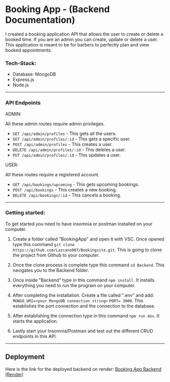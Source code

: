 # Booking App - (Backend Documentation)
I created a booking application API that allows the user to create or delete a booked time. If you are an admin you can create, update or delete a user. This application is meant to be for barbers to perfectly plan and view booked appointments.

### Tech-Stack:
- Database: MongoDB
- Express.js 
- Node.js

---
### API Endpoints
ADMIN:

All these admin routes require admin privileges.

- `GET /api/admin/profiles` - This gets all the users.
- `GET /api/admin/profiles/:id` - This gets a specific user.
- `POST /api/admin/profiles` - This creates a user.
- `DELETE /api/admin/profiles/:id` - This deletes a user.
- `PUT /api/admin/profiles/:id` - This updates a user.

USER:

All these routes require a registered account.

- `GET /api/bookings/upcoming` - This gets upcoming bookings.
- `POST /api/bookings` - This creates a new booking.
- `DELETE /api/bookings/:id` - This cancels a booking.

---
### Getting started:
To get started you need to have insomnia or postman installed on your computer.
1) Create a folder called "BookingApp" and open it with VSC. Once opened type this command ```git clone https://github.com/Lazcano007/Bookingsite.git```. This is going to clone the project from Github to your computer.

2) Once the clone process is complete type this command ```cd Backend```. This navigates you to the Backend folder.

3) Once inside "Backend" type in this command ```npm install```. It installs everything you need to run the program on your computer.

4) After completing the installation. Create a file called ".env" and add: ````MONGO_URI=<your MongoDB connection string>````
````PORT= 3000````. This establishes the port connection and the connection to the database.

5) After establishing the connection type in this command ```npm run dev```. It starts the application.

6) Lastly start your Insomnia/Postman and test out the different CRUD endpoints in this API.

---
## Deployment
Here is the link for the deployed backend on render: [Booking App Backend (Render)](https://bookingsite-cp9v.onrender.com)
